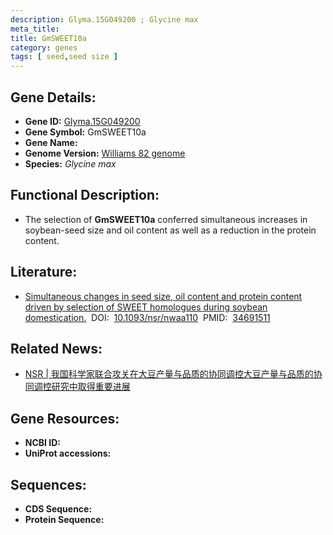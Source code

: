 ```yaml
---
description: Glyma.15G049200 ; Glycine max
meta_title:
title: GmSWEET10a
category: genes
tags: [ seed,seed size ]
---
```


## Gene Details:
- **Gene ID:**	[Glyma.15G049200](https://www.maizegdb.org/gene_center/gene/Glyma.15G049200)
- **Gene Symbol:** GmSWEET10a
- **Gene Name:** 
- **Genome Version:** [Williams 82 genome]()
- **Species:** *Glycine max*

## Functional Description:
   - The selection of **GmSWEET10a** conferred simultaneous increases in soybean-seed size and oil content as well as a reduction in the protein content.

## Literature:
   - [Simultaneous changes in seed size, oil content and protein content driven by selection of SWEET homologues during soybean domestication.]( https://www.ncbi.nlm.nih.gov/pmc/articles/PMC8290959/)&nbsp;&nbsp;DOI:&nbsp;&nbsp;[10.1093/nsr/nwaa110](https://www.ncbi.nlm.nih.gov/pmc/articles/PMC8290959/)&nbsp;&nbsp;PMID:&nbsp;&nbsp;[34691511](https://pubmed.ncbi.nlm.nih.gov/34691511/)

## Related News:
   - [NSR | 我国科学家联合攻关在大豆产量与品质的协同调控大豆产量与品质的协同调控研究中取得重要进展](https://mp.weixin.qq.com/s?__biz=Mzg3MDEwNDEyMg==&mid=2247489672&idx=5&sn=449cebbabc2e8fc4b8d0d34e3f0fc563&chksm=ce93b5ddf9e43ccbfcdf9a3610fc5046f59dcda73fd5f0d0a501f94d3f7dd7706888d1f9857b&scene=27#wechat_redirect)

## Gene Resources:
- **NCBI ID:** [](https://www.ncbi.nlm.nih.gov/gene/?term=)
- **UniProt accessions:** [](https://www.uniprot.org/uniprotkb//entry)

## Sequences:
- **CDS Sequence:**
- **Protein Sequence:**
